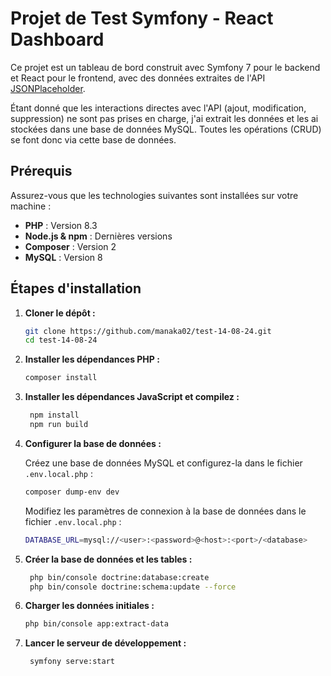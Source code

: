 # Projet de Test Symfony - React Dashboard

Ce projet est un tableau de bord construit avec Symfony 7 pour le backend et React pour le frontend, avec des données extraites de l'API [JSONPlaceholder](https://jsonplaceholder.typicode.com/).

Étant donné que les interactions directes avec l'API (ajout, modification, suppression) ne sont pas prises en charge, j'ai extrait les données et les ai stockées dans une base de données MySQL. Toutes les opérations (CRUD) se font donc via cette base de données.

## Prérequis

Assurez-vous que les technologies suivantes sont installées sur votre machine :

- **PHP** : Version 8.3
- **Node.js & npm** : Dernières versions
- **Composer** : Version 2
- **MySQL** : Version 8

## Étapes d'installation

1. **Cloner le dépôt :**

   ```bash
   git clone https://github.com/manaka02/test-14-08-24.git
   cd test-14-08-24
    ```
   
2. **Installer les dépendances PHP :**

   ```bash
   composer install
   ```
   
3. **Installer les dépendances JavaScript et compilez :**

   ```bash
    npm install
    npm run build
   ```
   
4. **Configurer la base de données :**

   Créez une base de données MySQL et configurez-la dans le fichier `.env.local.php` :

   ```bash
   composer dump-env dev
   ```
   
   Modifiez les paramètres de connexion à la base de données dans le fichier `.env.local.php` :

   ```bash
   DATABASE_URL=mysql://<user>:<password>@<host>:<port>/<database>
   ```

5. **Créer la base de données et les tables :**

   ```bash
    php bin/console doctrine:database:create
    php bin/console doctrine:schema:update --force

    ```
   
6. **Charger les données initiales :**

   ```bash
   php bin/console app:extract-data
   ```
   
7. **Lancer le serveur de développement :**

   ```bash
    symfony serve:start
    ```